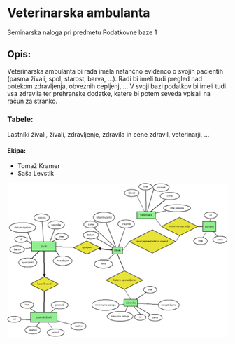 # Veterinarska ambulanta

Seminarska naloga pri predmetu Podatkovne baze 1

## Opis: 
Veterinarska ambulanta bi rada imela natančno evidenco o svojih pacientih (pasma živali, spol, starost, barva, ...). Radi bi imeli tudi pregled nad potekom zdravljenja, obveznih cepljenj, ... V svoji bazi podatkov bi imeli tudi vsa zdravila ter prehranske dodatke, katere bi potem seveda vpisali na račun za stranko.

### Tabele:
Lastniki živali, živali, zdravljenje, zdravila in cene zdravil, veterinarji, ...

#### Ekipa:
- Tomaž Kramer
- Saša Levstik


![alt text](https://github.com/Tomaz4/veterinarska-ambulanta/blob/master/ambulanta.png "ER Diagram")
